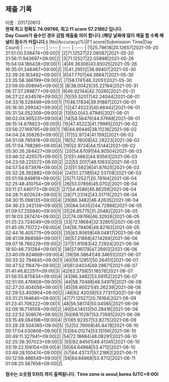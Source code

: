 


  
## 제출 기록  
이름 : 201720813  
**현재 최고 정확도 74.09766, 최고 f1 score 57.21862 입니다.**  
**Day Count가 음수인 경우 감점 제출을 의미 합니다.(해당 날짜에 많이 제출 할 수록 페널티 점수가 커집니다.)**
|No|Accuracy(%)|F1 score|Submission Time|Day Count|
| :---: | :---: | :---: | :---: | :---: |
|1|25.79618|20.12657|2021-05-20 21:51:00.538474+09:00|1|
|2|71.12527|22.06087|2021-05-20 21:56:11.943697+09:00|2|
|3|71.12527|22.05898|2021-05-26 15:04:04.186438+09:00|1|
|4|49.36306|43.85025|2021-05-26 16:35:01.346467+09:00|2|
|5|41.29512|36.99407|2021-05-30 22:39:26.163492+09:00|1|
|6|47.7707|44.38647|2021-05-30 23:35:58.366199+09:00|2|
|7|58.1741|46.32051|2021-05-30 23:59:00.008945+09:00|3|
|8|38.00425|35.22194|2021-05-31 06:17:27.299877+09:00|1|
|9|46.92144|42.70265|2021-05-31 06:27:22.634576+09:00|2|
|10|55.52017|42.24044|2021-06-01 04:33:18.528499+09:00|1|
|11|46.17834|39.91887|2021-06-01 05:18:30.299342+09:00|2|
|12|47.45223|40.66442|2021-06-01 05:31:34.052309+09:00|3|
|13|50.0|43.47945|2021-06-01 06:02:04.905231+09:00|4|
|14|54.56476|44.57668|2021-06-01 06:15:14.878923+09:00|5|
|15|47.45223|41.79985|2021-06-02 03:56:27.169795+09:00|1|
|16|44.90446|38.11236|2021-06-02 04:04:24.358263+09:00|2|
|17|52.9724|41.1592|2021-06-02 04:51:08.765818+09:00|3|
|18|52.76008|42.28223|2021-06-02 05:17:04.798286+09:00|4|
|19|52.9724|44.15144|2021-06-02 05:30:26.264427+09:00|5|
|20|54.67091|44.90504|2021-06-03 03:46:32.425575+09:00|1|
|21|51.4862|44.93563|2021-06-03 04:23:59.225572+09:00|2|
|22|55.2017|48.10633|2021-06-03 04:57:54.673976+09:00|3|
|23|51.59236|41.87625|2021-06-03 05:32:28.392882+09:00|4|
|24|51.27389|42.53708|2021-06-03 05:51:59.849819+09:00|5|
|25|71.12527|20.78164|2021-06-04 02:25:48.410754+09:00|1|
|26|53.07856|45.0702|2021-06-04 03:11:27.440173+09:00|2|
|27|54.4586|46.86259|2021-06-04 04:28:11.602624+09:00|3|
|28|71.23142|43.51715|2021-06-04 04:30:15.098135+09:00|4|
|29|66.3482|46.42635|2021-06-04 04:36:23.242139+09:00|5|
|30|64.54352|44.72968|2021-06-05 01:09:57.255940+09:00|1|
|31|26.85775|31.20482|2021-06-05 01:18:03.267474+09:00|2|
|32|74.09766|46.32926|2021-06-05 01:25:23.724049+09:00|3|
|33|72.18684|32.32805|2021-06-05 01:45:09.710722+09:00|4|
|34|56.79406|48.82163|2021-06-05 02:44:16.405779+09:00|5|
|35|63.90658|48.04817|2021-06-06 08:41:09.868589+09:00|1|
|36|57.21868|47.14269|2021-06-06 09:07:18.760229+09:00|2|
|37|51.91083|42.72924|2021-06-06 18:50:48.731284+09:00|3|
|38|57.96178|47.26912|2021-06-06 23:40:09.824689+09:00|4|
|39|58.38641|49.34651|2021-06-07 00:33:32.794645+09:00|1|
|40|59.12951|50.26451|2021-06-07 00:47:52.116479+09:00|2|
|41|61.04034|49.29671|2021-06-07 01:41:46.822511+09:00|3|
|42|63.3758|51.16576|2021-06-07 01:56:55.875834+09:00|4|
|43|66.3482|53.59152|2021-06-07 02:51:00.476808+09:00|5|
|44|58.70488|48.54979|2021-06-08 02:27:20.404056+09:00|1|
|45|56.90021|45.26239|2021-06-08 02:29:53.400904+09:00|2|
|46|62.42038|53.77311|2021-06-08 03:31:21.164640+09:00|3|
|47|71.12527|20.78164|2021-06-09 01:23:41.706222+09:00|1|
|48|56.58174|50.04565|2021-06-09 02:09:18.714508+09:00|2|
|49|54.14013|50.28416|2021-06-09 02:22:52.509576+09:00|3|
|50|68.15287|53.73595|2021-06-09 03:15:49.084198+09:00|4|
|51|65.92357|53.8275|2021-06-09 03:28:28.504385+09:00|5|
|52|52.76008|45.8478|2021-06-10 00:17:04.030808+09:00|1|
|53|64.01274|53.15156|2021-06-10 00:49:11.327941+09:00|2|
|54|72.18684|48.08291|2021-06-10 02:25:39.307023+09:00|3|
|55|62.84501|49.41345|2021-06-10 03:19:22.109104+09:00|4|
|56|64.64968|53.4712|2021-06-10 03:49:28.100474+09:00|5|
|57|64.43737|57.21862|2021-06-11 00:12:59.486549+09:00|1|
|58|64.64968|53.4712|2021-06-11 01:08:20.567658+09:00|2|


**점수는 소숫점 5자리 까지 출력됩니다.**
**Time zone is seoul,korea (UTC+9:00)**
